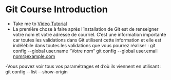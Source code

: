 # Git Course Introduction
  - Take me to [Video Tutorial](https://kodekloud.com/topic/git-course-introduction/)
  - La première chose à faire après l’installation de Git est de renseigner votre nom et votre adresse de courriel. C’est une information importante car toutes les validations dans Git utilisent cette information et elle est indélébile dans toutes les validations que vous pourrez réaliser :
git config --global user.name “Votre nom“
git config --global user.email  nom@example.com

-Vous pouvez voir tous vos paramétrages et d’où ils viennent en utilisant :
git config --list --show-origin

